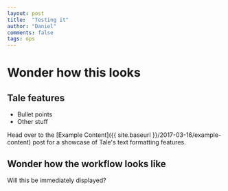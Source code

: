 ```yaml
---
layout: post
title:  "Testing it"
author: "Daniel"
comments: false
tags: ops
---
```


# Wonder how this looks

## Tale features
- Bullet points
- Other stuff


Head over to the [Example Content]({{ site.baseurl }}/2017-03-16/example-content) post for a showcase of Tale's text formatting features.

## Wonder how the workflow looks like
Will this be immediately displayed?

